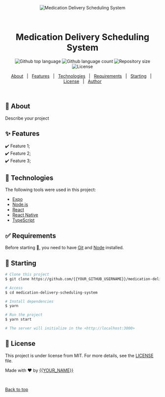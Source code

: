 <div align="center" id="top"> 
  <img src="./.github/app.gif" alt="Medication Delivery Scheduling System" />

  &#xa0;

  <!-- <a href="https://medicationdeliveryschedulingsystem.netlify.app">Demo</a> -->
</div>

<h1 align="center">Medication Delivery Scheduling System</h1>

<p align="center">
  <img alt="Github top language" src="https://img.shields.io/github/languages/top/{{YOUR_GITHUB_USERNAME}}/medication-delivery-scheduling-system?color=56BEB8">

  <img alt="Github language count" src="https://img.shields.io/github/languages/count/{{YOUR_GITHUB_USERNAME}}/medication-delivery-scheduling-system?color=56BEB8">

  <img alt="Repository size" src="https://img.shields.io/github/repo-size/{{YOUR_GITHUB_USERNAME}}/medication-delivery-scheduling-system?color=56BEB8">

  <img alt="License" src="https://img.shields.io/github/license/{{YOUR_GITHUB_USERNAME}}/medication-delivery-scheduling-system?color=56BEB8">

  <!-- <img alt="Github issues" src="https://img.shields.io/github/issues/{{YOUR_GITHUB_USERNAME}}/medication-delivery-scheduling-system?color=56BEB8" /> -->

  <!-- <img alt="Github forks" src="https://img.shields.io/github/forks/{{YOUR_GITHUB_USERNAME}}/medication-delivery-scheduling-system?color=56BEB8" /> -->

  <!-- <img alt="Github stars" src="https://img.shields.io/github/stars/{{YOUR_GITHUB_USERNAME}}/medication-delivery-scheduling-system?color=56BEB8" /> -->
</p>

<!-- Status -->

<!-- <h4 align="center"> 
	🚧  Medication Delivery Scheduling System 🚀 Under construction...  🚧
</h4> 

<hr> -->

<p align="center">
  <a href="#dart-about">About</a> &#xa0; | &#xa0; 
  <a href="#sparkles-features">Features</a> &#xa0; | &#xa0;
  <a href="#rocket-technologies">Technologies</a> &#xa0; | &#xa0;
  <a href="#white_check_mark-requirements">Requirements</a> &#xa0; | &#xa0;
  <a href="#checkered_flag-starting">Starting</a> &#xa0; | &#xa0;
  <a href="#memo-license">License</a> &#xa0; | &#xa0;
  <a href="https://github.com/{{YOUR_GITHUB_USERNAME}}" target="_blank">Author</a>
</p>

<br>

## :dart: About ##

Describe your project

## :sparkles: Features ##

:heavy_check_mark: Feature 1;\
:heavy_check_mark: Feature 2;\
:heavy_check_mark: Feature 3;

## :rocket: Technologies ##

The following tools were used in this project:

- [Expo](https://expo.io/)
- [Node.js](https://nodejs.org/en/)
- [React](https://pt-br.reactjs.org/)
- [React Native](https://reactnative.dev/)
- [TypeScript](https://www.typescriptlang.org/)

## :white_check_mark: Requirements ##

Before starting :checkered_flag:, you need to have [Git](https://git-scm.com) and [Node](https://nodejs.org/en/) installed.

## :checkered_flag: Starting ##

```bash
# Clone this project
$ git clone https://github.com/{{YOUR_GITHUB_USERNAME}}/medication-delivery-scheduling-system

# Access
$ cd medication-delivery-scheduling-system

# Install dependencies
$ yarn

# Run the project
$ yarn start

# The server will initialize in the <http://localhost:3000>
```

## :memo: License ##

This project is under license from MIT. For more details, see the [LICENSE](LICENSE.md) file.


Made with :heart: by <a href="https://github.com/{{YOUR_GITHUB_USERNAME}}" target="_blank">{{YOUR_NAME}}</a>

&#xa0;

<a href="#top">Back to top</a>
